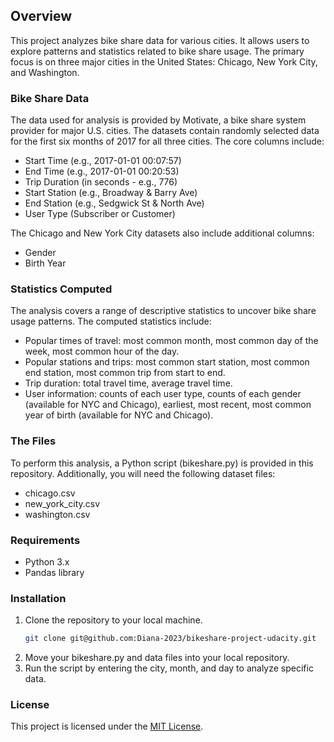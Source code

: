 ## Overview
This project analyzes bike share data for various cities. It allows users to explore patterns and statistics related to bike share usage. The primary focus is on three major cities in the United States: Chicago, New York City, and Washington.

### Bike Share Data
The data used for analysis is provided by Motivate, a bike share system provider for major U.S. cities. The datasets contain randomly selected data for the first six months of 2017 for all three cities. The core columns include:
- Start Time (e.g., 2017-01-01 00:07:57)
- End Time (e.g., 2017-01-01 00:20:53)
- Trip Duration (in seconds - e.g., 776)
- Start Station (e.g., Broadway & Barry Ave)
- End Station (e.g., Sedgwick St & North Ave)
- User Type (Subscriber or Customer)

The Chicago and New York City datasets also include additional columns:
- Gender
- Birth Year

### Statistics Computed
The analysis covers a range of descriptive statistics to uncover bike share usage patterns. The computed statistics include:
- Popular times of travel: most common month, most common day of the week, most common hour of the day.
- Popular stations and trips: most common start station, most common end station, most common trip from start to end.
- Trip duration: total travel time, average travel time.
- User information: counts of each user type, counts of each gender (available for NYC and Chicago), earliest, most recent, most common year of birth (available for NYC and Chicago).

### The Files
To perform this analysis, a Python script (bikeshare.py) is provided in this repository. Additionally, you will need the following dataset files:
- chicago.csv
- new_york_city.csv
- washington.csv

### Requirements
- Python 3.x
- Pandas library

### Installation
1. Clone the repository to your local machine.
    ```bash
    git clone git@github.com:Diana-2023/bikeshare-project-udacity.git
    ```
2. Move your bikeshare.py and data files into your local repository.
3. Run the script by entering the city, month, and day to analyze specific data.

### License
This project is licensed under the [MIT License](https://github.com/git/git-scm.com/blob/main/MIT-LICENSE.txt).


